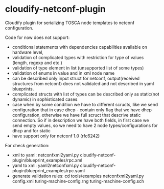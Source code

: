 # cloudify-netconf-plugin
Cloudify plugin for serializing TOSCA node templates to netconf configuration.

Code for now does not support:
* conditional statements with dependencies capabilities available on hardware level,
* validation of complicated types with restriction for type of values (length, regexp and etc.)
* validation of type element in list (unsupported list of some types)
* validation of enums in value and in xml node name
* can be described only input struct for netconf, output(received structures from netconf) does not validated and not described in yaml blueprints.
* complicated structs with list of types can be described only as static(not dynamic) in sophisticated cases
* case when by some condition we have to different scructs, like we send configuration that in case dhcp - contain only flag that we have dhcp configuration,
otherwise we have full scruct that descrive static connection. So if in description we have both fields, in first case we send empty values, so we need to have
2 node types/configurations for dhcp and for static
* have support only for netconf 1.0 (rfc6242)

For check generation:
* xml to yaml: netconfxml2yaml.py cloudify-netconf-plugin/blueprint_examples/rpc.xml
* yaml to xml: yaml2netconfxml.py cloudify-netconf-plugin/blueprint_examples/rpc.yaml
* generate validation rules:
  cd tools/examples
  netconfxml2yaml.py config.xml turing-machine-config.rng  turing-machine-config.sch
